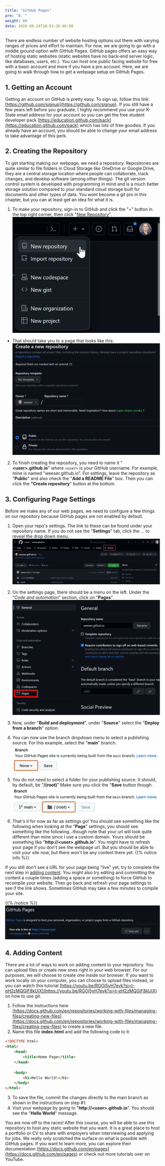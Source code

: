 ```yaml
---
title: "GitHub Pages"
pre: "8. "
weight: 80
date: 2018-08-24T10:53:26-05:00
---
```


There are endless number of website hosting options out there with varying ranges of prices and effort to maintain. For now, we are going to go with a middle ground option with GitHub Pages. GitHub pages offers an easy way of hosting static websites (static websites have no back-end server logic, like databases, users, etc.). You can host one public facing website for free with a basic account and more if you have a pro account. Here, we are going to walk through how to get a webpage setup on GitHub Pages.

## 1. Getting an Account

Getting an account on GitHub is pretty easy. To sign up, follow this link: [https://github.com/signup](https://github.com/signup). If you still have a few years left before you graduate, I highly recommend you use your K-State email address for your account so you can get the free student developer pack [https://education.github.com/pack](https://education.github.com/pack) which has lots of free goodies. If you already have an account, you should be able to change your email address to take advantage of this perk.

## 2. Creating the Repository

To get starting making our webpage, we need a repository. Repositories are quite similar to file folders in Cloud Storage like OneDrive or Google Drive, they are a central storage location where people can collaborate, track changes, and develop software (among other things). The git version control system is developed with programming in mind and is a much better storage solution compared to your standard cloud storage built for documents and other types of data. You wont become a git pro in this chapter, but you can at least get an idea for what it is.

1. To make your repository, sign-in to GitHub and click the "+" button in the top right corner, then click "[New Repository](https://github.com/new)".
   ![Create New Repository](/images/hosting/new-repo-menu.png)

-   That should take you to a page that looks like this:
    ![New Repository](/images/hosting/new-repo-page.png)

2. To finish creating the repository, you need to name it "**\<user\>.github.io**" where `<user>` is your GitHub username. For example, mine is named "weeser.github.io". For settings, leave the repository as "**Public**" and also check the "**Add a README File**" box. Then you can click the **"Create repository**" button at the bottom.

## 3. Configuring Page Settings

Before we make any of our web pages, we need to configure a few things on our repository because GitHub pages are not enabled by default.

1. Open your repo's settings. The link to these can be found under your repository name. If you do not see the "**Settings**" tab, click the ... to reveal the drop down menu.
   ![Repository Settings](/images/hosting/settings-menu.png)

2. On the settings page, there should be a menu on the left. Under the "_Code and automation_" section, click on "**Pages**"
   ![Pages Settings Menu](/images/hosting/settings-menu-pages.png)

3. Now, under "**Build and deployment**", under "**Source**" select the "**Deploy from a branch**" option.
4. You can now use the branch dropdown menu to select a publishing source. For this example, select the "**main**" branch.
   ![Deploy from Branch](/images/hosting/pages-settings-build-branch.png)

5. You do not need to select a folder for your publishing source. It should, by default, be "**/(root)**" Make sure you click the "**Save** button though.
   ![Branch Folder](/images/hosting/pages-settings-build-branch-folder.png)

6. That's it for now as far as settings go! You should see something like the following when looking at the "**Page**" settings, you should see something like the following...though note that your url will look quite different than mine since I use a custom domain. Yours should be something like "**http://\<user\>.github.io**". You might have to refresh your page if you don't see the webpage url. But you should be able to visit your site now, but there won't be any content there yet.
   {{% notice info %}}

If you still don't see a URL for your page being "live" yet, try to complete the next step in [adding content](#4-adding-content). You might also try editing and committing the content a couple times (adding a space or something) to force GitHub to recompile your website. Then go back and refresh your page settings to see if the link shows. Sometimes GitHub may take a few minutes to compile your site.

{{% /notice %}}
![Site Live in Settings](/images/hosting/site-live.png)

## 4. Adding Content

There are a lot of ways to work on adding content to your repository. You can upload files or create new ones right in your web browser. For our purposes, we will choose to create one inside our browser. If you want to work locally on your computer, you can choose to upload files instead, or you can watch this tutorial [https://youtu.be/RGOj5yH7evk?si=t-eH2zMQGiF8kUiX](https://youtu.be/RGOj5yH7evk?si=t-eH2zMQGiF8kUiX) on how to use git.

1.  Follow the instructions here [https://docs.github.com/en/repositories/working-with-files/managing-files/creating-new-files](https://docs.github.com/en/repositories/working-with-files/managing-files/creating-new-files) to create a new file.
2.  Name this file **index.html** and add the following code to it:

```html
<!DOCTYPE html>
<html>
    <head>
        <title>Home Page</title>
    </head>

    <body>
        <h1>Hello World!</h1>
    </body>
</html>
```

3. To save the file, commit the changes directly to the main branch as shown in the instructions on step #1.
4. Visit your webpage by going to "**http://\<user\>.github.io**". You should see the "**Hello World**" message.

You are now off to the races! After this course, you will be able to use this repository to host any static website that you want. It is a great place to host a portfolio or CV to share with employers when interviewing and applying for jobs. We really only scratched the surface on what is possible with GitHub pages. If you want to learn more, you can explore their documentation [https://docs.github.com/en/pages](https://docs.github.com/en/pages) or check out more tutorials over on YouTube.
